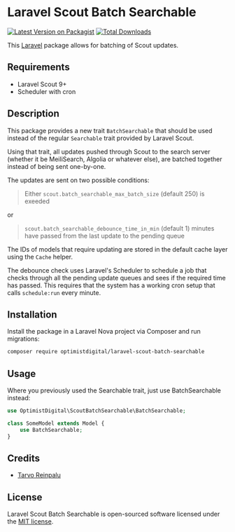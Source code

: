 # Laravel Scout Batch Searchable

[![Latest Version on Packagist](https://img.shields.io/packagist/v/optimistdigital/laravel-scout-batch-searchable.svg?style=flat-square)](https://packagist.org/packages/optimistdigital/laravel-scout-batch-searchable)
[![Total Downloads](https://img.shields.io/packagist/dt/optimistdigital/laravel-scout-batch-searchable.svg?style=flat-square)](https://packagist.org/packages/optimistdigital/laravel-scout-batch-searchable)

This [Laravel](https://laravel.com) package allows for batching of Scout updates.

## Requirements

- Laravel Scout 9+
- Scheduler with cron

## Description

This package provides a new trait `BatchSearchable` that should be used instead of the regular `Searchable` trait provided by Laravel Scout.

Using that trait, all updates pushed through Scout to the search server (whether it be MeiliSearch, Algolia or whatever else), are batched together instead of being sent one-by-one.

The updates are sent on two possible conditions:

> Either `scout.batch_searchable_max_batch_size` (default 250) is exeeded

or

> `scout.batch_searchable_debounce_time_in_min` (default 1) minutes have passed from the last update to the pending queue

The IDs of models that require updating are stored in the default cache layer using the `Cache` helper.

The debounce check uses Laravel's Scheduler to schedule a job that checks through all the pending update queues and sees if the required time has passed. This requires that the system has a working cron setup that calls `schedule:run` every minute.

## Installation

Install the package in a Laravel Nova project via Composer and run migrations:

```bash
composer require optimistdigital/laravel-scout-batch-searchable
```

## Usage

Where you previously used the Searchable trait, just use BatchSearchable instead:

```php
use OptimistDigital\ScoutBatchSearchable\BatchSearchable;

class SomeModel extends Model {
    use BatchSearchable;
}
```

## Credits

- [Tarvo Reinpalu](https://github.com/tarpsvo)

## License

Laravel Scout Batch Searchable is open-sourced software licensed under the [MIT license](LICENSE.md).
